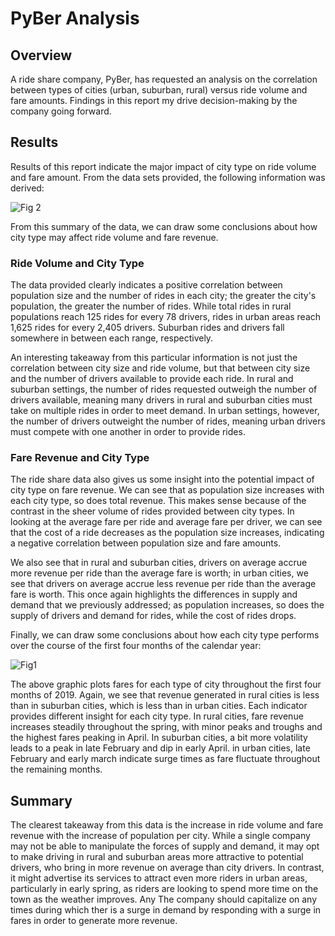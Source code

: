 # PyBer Analysis

## Overview

A ride share company, PyBer, has requested an analysis on the correlation between types of cities (urban, suburban, rural) versus ride volume and fare amounts. Findings in this report my drive decision-making by the company going forward.

## Results

Results of this report indicate the major impact of city type on ride volume and fare amount. From the data sets provided, the following information was derived:

![Fig 2](https://user-images.githubusercontent.com/94264643/150647052-67d51540-e04a-4a21-9fda-9b4ecee98a0e.png)

From this summary of the data, we can draw some conclusions about how city type may affect ride volume and fare revenue.

### Ride Volume and City Type

The data provided clearly indicates a positive correlation between population size and the number of rides in each city; the greater the city's population, the greater the number of rides. While total rides in rural populations reach 125 rides for every 78 drivers, rides in urban areas reach 1,625 rides for every 2,405 drivers. Suburban rides and drivers fall somewhere in between each range, respectively.

An interesting takeaway from this particular information is not just the correlation between city size and ride volume, but that between city size and the number of drivers available to provide each ride. In rural and suburban settings, the number of rides requested outweigh the number of drivers available, meaning many drivers in rural and suburban cities must take on multiple rides in order to meet demand. In urban settings, however, the number of drivers outweight the number of rides, meaning urban drivers must compete with one another in order to provide rides.

### Fare Revenue and City Type

The ride share data also gives us some insight into the potential impact of city type on fare revenue. We can see that as population size increases with each city type, so does total revenue. This makes sense because of the contrast in the sheer volume of rides provided between city types. In looking at the average fare per ride and average fare per driver, we can see that the cost of a ride decreases as the population size increases, indicating a negative correlation between population size and fare amounts.

We also see that in rural and suburban cities, drivers on average accrue more revenue per ride than the average fare is worth; in urban cities, we see that drivers on average accrue less revenue per ride than the average fare is worth. This once again highlights the differences in supply and demand that we previously addressed; as population increases, so does the supply of drivers and demand for rides, while the cost of rides drops. 

Finally, we can draw some conclusions about how each city type performs over the course of the first four months of the calendar year:

![Fig1](https://user-images.githubusercontent.com/94264643/150647049-fb8c6fc3-3c20-468f-9961-949d379ab680.png)

The above graphic plots fares for each type of city throughout the first four months of 2019. Again, we see that revenue generated in rural cities is less than in suburban cities, which is less than in urban cities. Each indicator provides different insight for each city type. In rural cities, fare revenue increases steadily throughout the spring, with minor peaks and troughs and the highest fares peaking in April. In suburban cities, a bit more volatility leads to a peak in late February and dip in early April. in urban cities, late February and early march indicate surge times as fare fluctuate throughout the remaining months.

## Summary

The clearest takeaway from this data is the increase in ride volume and fare revenue with the increase of population per city. While a single company may not be able to manipulate the forces of supply and demand, it may opt to make driving in rural and suburban areas more attractive to potential drivers, who bring in more revenue on average than city drivers. In contrast, it might advertise its services to attract even more riders in urban areas, particularly in early spring, as riders are looking to spend more time on the town as the weather improves. Any The company should capitalize on any times during which ther is a surge in demand by responding with a surge in fares in order to generate more revenue.
